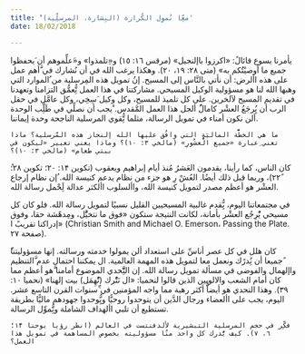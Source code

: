 ```yaml
---
title: 'ًمعِّا نُموِل الكُرازة (البِشارة، المرسلَِّية)'
date: 18/02/2018

---
```


يأمرنا يسوع قائالً: «اكرزوا باإلنجيل» (مرقس ١٦: ١٥) و«ِتلمذوا» و«َعلِّموهم أن َيحفظوا جميع ما أوصيْتُُكم به» (متى ۲۸: ١٩، ۲۰). وهكذا يرغب الله في أن نُشارك في َّأهم عمل على هذه األرض: أن نأتي بالنَّاس إلى المسيح. إنُ تمويل هذه المِرسلية من ُالموارد التي وهبها الله لنا هو مسؤولية الوكيل المسيحي. مشاركتنا في هذا العمل تُِّعمُّق التزامنا وتعهدنا في تقديم المسيح لآلخرين. على كل تلميذ للمسيح، وكل وكيل َسِخِي، وكل عامَّل في حقل الرب أن يُِرجَعُ العشْر كامالًُ ألجل هذا العمل المَّقدس. ْيجب أن نصلِّي في طَلَِّب الوحدة ألن نكون أمناء في تمويل الرسالة، مثلما تُِّقوي المرسلية الناجحة وحدة إيماننا.

`ما هي الخطََّّة الماليَة التي وافُق عليها الله إلنجاز هذه المَّرسلية؟ ماذا تعني ِعبارة «جميع الُْعشُورِ» (مالخي ٣: ١٠)؟ وماذا يعني تعبير «ليكون في بيتي طعام» (مالخي ٣: ١٠)؟`

ُكان الناس، كما رأينا، يقدمون العَشرُ مُنذ أيام إبراهيم ويعقوب (تكوين ١۴: ۲۰؛ تكوين ۲۸: ۲۲ً)، وربما قبل ذلك أيضُا. العُشْ رِ هو جزء من نظام يدعم كنيسة الله. ُإن نظام إرجاع العشْر هو أعظم مصدر لتمويل كنيسة الله، واألسلوب األكثر عدالة لَِحْمل رسالة الله. 
 
في مجتمعاتنا اليوم، يُِّقدم غالبية المسيحيين القليل نسبيًا لتمويل رسالة الله. فلو كان كل مسيحي يُْرِجُع العشْر بأمانة، لكانت النتيجة ستكون «فوق ما نتخيَُّل، ومِدهًشة حقا، وفوق إدراكنا تقريبً ا» (Christian Smith and Michael O. Emerson، Passing the Plate. صفحة ۲٧).
 
ٌكان هلل في كل عصر أناسِّ على استعداد ألن يمولوا خدمته ورسالته. إنها مسؤوليتنا ًجميعا أن نُِدرًك ونعمل معا لتمويل هذه المهمة العالمية. ال يمكننا احتمال عدم َّالتنظيم واإلهمال والفوضى في مسألة تمويل رسالة الله. إن التَِّّحدي الموضوع أمامنا َّهو أعظم مما كان أمام الشعب والالويين الذين قالوا لنحميا: «ال نَتُْرك (نُْهِمَل) بيت إلهنا» (نحميا ١۰: ٣٩). وهذا التحدي هو أيضاًَّ أكثر رهبة مما واجه المؤمنين في ِّسنوات القرن التاسع عشر. اليوم، يجب على األعضاء ورجال الدَّين أن يتوحدوا روحيًّا ويُِّوحدوا جهودهم ماليًّا بطريقة تستطيع أن تلبي األهداف الشاملة وتُِّموِّل الرسالة.

`َفكِّر في حجم المرسلية التبشيرية لألدفنتست في العالم (انظر رؤيا يوحنا ١۴: ٦، ٧). كيف يَُّدرك كل واحد منُا مسؤوليته بخصوص المساهمة في تمويل هذا العمل؟`